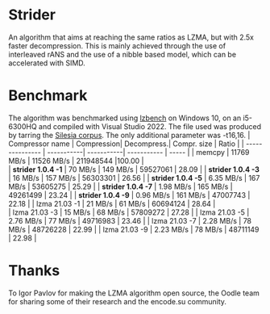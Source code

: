 # Strider
An algorithm that aims at reaching the same ratios as LZMA, but with 2.5x faster decompression. This is mainly achieved through the use of interleaved rANS and the use of a nibble based model, which can be accelerated with SIMD.
# Benchmark
The algorithm was benchmarked using [lzbench](https://github.com/inikep/lzbench) on Windows 10, on an i5-6300HQ and compiled with Visual Studio 2022. The file used was produced by tarring the [Silesia corpus](http://sun.aei.polsl.pl/~sdeor/index.php?page=silesia). The only additional parameter was -t16,16.
| Compressor name         | Compression| Decompress.| Compr. size | Ratio |
| ---------------         | -----------| -----------| ----------- | ----- | 
| memcpy                  | 11769 MB/s | 11526 MB/s |   211948544 |100.00 |  
| **strider 1.0.4 -1**    |    70 MB/s |   149 MB/s |    59527061 | 28.09 |
| **strider 1.0.4 -3**    |    16 MB/s |   157 MB/s |    56303301 | 26.56 |
| **strider 1.0.4 -5**    |  6.35 MB/s |   167 MB/s |    53605275 | 25.29 |
| **strider 1.0.4 -7**    |  1.98 MB/s |   165 MB/s |    49261499 | 23.24 |
| **strider 1.0.4 -9**    |  0.96 MB/s |   161 MB/s |    47007743 | 22.18 |
| lzma 21.03 -1           |    21 MB/s |    61 MB/s |    60694124 | 28.64 |  
| lzma 21.03 -3           |    15 MB/s |    68 MB/s |    57809272 | 27.28 |
| lzma 21.03 -5           |  2.76 MB/s |    77 MB/s |    49716983 | 23.46 |
| lzma 21.03 -7           |  2.28 MB/s |    78 MB/s |    48726228 | 22.99 |
| lzma 21.03 -9           |  2.23 MB/s |    78 MB/s |    48711149 | 22.98 |
# Thanks
To Igor Pavlov for making the LZMA algorithm open source, the Oodle team for sharing some of their research and the encode.su community.
